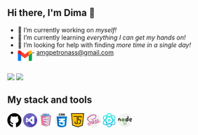 ## **Hi there, I'm Dima** 👋

+ 🔭 I’m currently working on *myself!*
+ 🌱 I’m currently learning *everything I can get my hands on!*
+ 🤔 I’m looking for help with finding *more time in a single day!*
+  <img align="left" alt="gmail" width="32px" src="./icons/gmail.png" /> - amgpetronass@gmail.com
  #
 <a href="https://www.linkedin.com/in/dima-tytenko-a5b26a21b/"> ![](https://img.shields.io/badge/LinkedIn-0077B5?style=for-the-badge&amp;logo=linkedin&amp;logoColor=white)</a>
 <a/>
<a href="https://github.com/dimatytenko"> ![](https://img.shields.io/badge/GitHub-100000?style=for-the-badge&amp;logo=github&amp;logoColor=white)
</a>

## My stack and tools

<img   alt="github" width="32px" src="./icons/github.png" />
<img  alt="visual-studio" width="32px" src="./icons/visual-studio.png" />
<img  alt="html5" width="32px" src="./icons/free-icon-html-5-2535518.png" />
<img  alt="css" width="32px" src="./icons/css.png" />
<img  alt="java-script" width="32px" src="./icons/java-script.png" />
<img  alt="sass" width="32px" src="./icons/sass.png" />
<img  alt="physics" width="32px" src="./icons/physics.png" />
<img  alt="node" width="32px" src="./icons/nodejs.png" />
